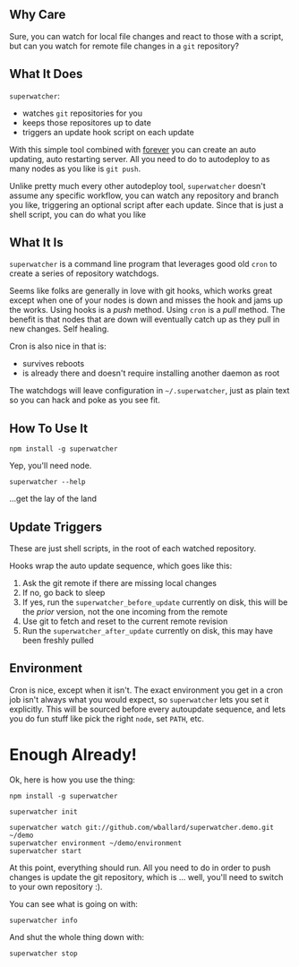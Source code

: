 ## Why Care

Sure, you can watch for local file changes and react to those with a
script, but can you watch for remote file changes in a `git` repository?

## What It Does

`superwatcher`:

* watches `git` repositories for you
* keeps those repositores up to date
* triggers an update hook script on each update

With this simple tool combined with [forever](https://github.com/nodejitsu/forever)
you can create an auto updating, auto restarting server. All you need to
do to autodeploy to as many nodes as you like is `git push`.

Unlike pretty much every other autodeploy tool, `superwatcher` doesn't
assume any specific workflow, you can watch any repository and branch
you like, triggering an optional script after each update. Since that is
just a shell script, you can do what you like

## What It Is

`superwatcher` is a command line program that leverages good old `cron`
to create a series of repository watchdogs.

Seems like folks are generally in love with git hooks, which works great
except when one of your nodes is down and misses the hook and jams up
the works. Using hooks is a *push* method. Using `cron` is a *pull*
method. The benefit is that nodes that are down will eventually catch up
as they pull in new changes. Self healing.

Cron is also nice in that is:

* survives reboots
* is already there and doesn't require installing another daemon as root

The watchdogs will leave configuration in `~/.superwatcher`, just as
plain text so you can hack and poke as you see fit.

## How To Use It

`npm install -g superwatcher`

Yep, you'll need node.

`superwatcher --help`

...get the lay of the land

## Update Triggers

These are just shell scripts, in the root of each watched repository.

Hooks wrap the auto update sequence, which goes like this:

1. Ask the git remote if there are missing local changes
2. If no, go back to sleep
3. If yes, run the `superwatcher_before_update` currently on disk, this
   will be the *prior* version, not the one incoming from the remote
4. Use git to fetch and reset to the current remote revision
5. Run the `superwatcher_after_update` currently on disk, this may have
   been freshly pulled

## Environment

Cron is nice, except when it isn't. The exact environment you get in a
cron job isn't always what you would expect, so `superwatcher` lets you
set it explicitly. This will be sourced before every autoupdate
sequence, and lets you do fun stuff like pick the right `node`, set
`PATH`, etc.


# Enough Already! #

Ok, here is how you use the thing:

```
npm install -g superwatcher

superwatcher init

superwatcher watch git://github.com/wballard/superwatcher.demo.git ~/demo
superwatcher environment ~/demo/environment
superwatcher start

```

At this point, everything should run. All you need to do in order to
push changes is update the git repository, which is ... well, you'll
need to switch to your own repository :).

You can see what is going on with:

```
superwatcher info
```

And shut the whole thing down with:

```
superwatcher stop
```
